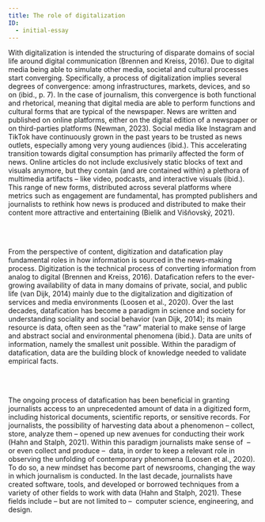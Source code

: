 ```yaml
---
title: The role of digitalization
ID:
  - initial-essay
---
```

With digitalization is intended the structuring of disparate domains of social life around digital communication (Brennen and Kreiss, 2016). Due to digital media being able to simulate other media, societal and cultural processes start converging. Specifically, a process of digitalization implies several degrees of convergence: among infrastructures, markets, devices, and so on (ibid., p. 7). In the case of journalism, this convergence is both functional and rhetorical, meaning that digital media are able to perform functions and cultural forms that are typical of the newspaper. News are written and published on online platforms, either on the digital edition of a newspaper or on third-parties platforms (Newman, 2023). Social media like Instagram and TikTok have continuously grown in the past years to be trusted as news outlets, especially among very young audiences (ibid.). This accelerating transition towards digital consumption has primarily affected the form of news. Online articles do not include exclusively static blocks of text and visuals anymore, but they contain (and are contained within) a plethora of multimedia artifacts – like video, podcasts, and interactive visuals (ibid.). This range of new forms, distributed across several platforms where metrics such as engagement are fundamental, has prompted publishers and journalists to rethink how news is produced and distributed to make their content more attractive and entertaining (Bielik and Višňovský, 2021). 

<br/><br/>

From the perspective of content, digitization and datafication play fundamental roles in how information is sourced in the news-making process. Digitization is the technical process of converting information from analog to digital (Brennen and Kreiss, 2016). Datafication refers to the ever-growing availability of data in many domains of private, social, and public life (van Dijk, 2014) mainly due to the digitalization and digitization of services and media environments (Loosen et al., 2020). Over the last decades, datafication has become a paradigm in science and society for understanding sociality and social behavior (van Dijk, 2014); its main resource is data, often seen as the “raw” material to make sense of large and abstract social and environmental phenomena (ibid.). Data are units of information, namely the smallest unit possible. Within the paradigm of datafication, data are the building block of knowledge needed to validate empirical facts. 

<br/><br/>

The ongoing process of datafication has been beneficial in granting journalists access to an unprecedented amount of data in a digitized form, including historical documents, scientific reports, or sensitive records. For journalists, the possibility of harvesting data about a phenomenon – collect, store, analyze them – opened up new avenues for conducting their work (Hahn and Stalph, 2021). Within this paradigm journalists make sense of  – or even collect and produce –  data, in order to keep a relevant role in observing the unfolding of contemporary phenomena (Loosen et al., 2020). To do so, a new mindset has become part of newsrooms, changing the way in which journalism is conducted. In the last decade, journalists have created software, tools, and developed or borrowed techniques from a variety of other fields to work with data (Hahn and Stalph, 2021). These fields include – but are not limited to –  computer science, engineering, and design.